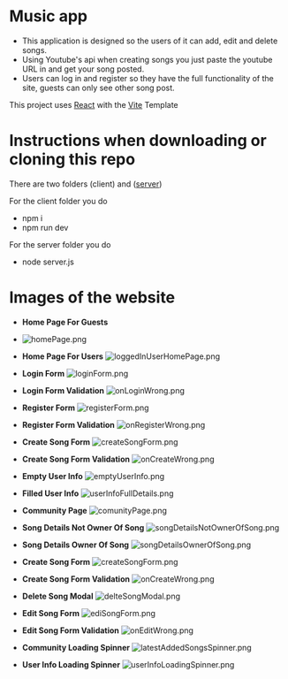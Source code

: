 # Music app

- This application is designed so the users of it can add, edit and delete songs.
- Using Youtube's api when creating songs you just paste the youtube URL in and get your song posted.
- Users can log in and register so they have the full functionality of the site, guests can only see other song post.

This project uses [React](https://react.dev/) with the [Vite](https://vitejs.dev/) Template

# Instructions when downloading or cloning this repo

There are two folders (client) and ([server](https://github.com/softuni-practice-server/softuni-practice-server/tree/master))

For the client folder you do

- npm i
- npm run dev

For the server folder you do

- node server.js

# Images of the website

- **Home Page For Guests**
- ![homePage.png](./readmePictures/homePage.png)
- **Home Page For Users**
  ![loggedInUserHomePage.png](./readmePictures/loggedInUserHomePage.png)

- **Login Form**
  ![loginForm.png](./readmePictures/loginForm.png)
- **Login Form Validation**
  ![onLoginWrong.png](./readmePictures/onLoginWrong.png)

- **Register Form**
  ![registerForm.png](./readmePictures/registerForm.png)
- **Register Form Validation**
  ![onRegisterWrong.png](./readmePictures/onRegisterWrong.png)

- **Create Song Form**
  ![createSongForm.png](./readmePictures/createSongForm.png)
- **Create Song Form Validation**
  ![onCreateWrong.png](./readmePictures/onCreateWrong.png)

- **Empty User Info**
  ![emptyUserInfo.png](./readmePictures/emptyUserInfo.png)
- **Filled User Info**
  ![userInfoFullDetails.png](./readmePictures/userInfoFullDetails.png)

- **Community Page**
  ![comunityPage.png](./readmePictures/comunityPage.png)

- **Song Details Not Owner Of Song**
  ![songDetailsNotOwnerOfSong.png](./readmePictures/songDetailsNotOwnerOfSong.png)
- **Song Details Owner Of Song**
  ![songDetailsOwnerOfSong.png](./readmePictures/songDetailsOwnerOfSong.png)

- **Create Song Form**
  ![createSongForm.png](./readmePictures/createSongForm.png)
- **Create Song Form Validation**
  ![onCreateWrong.png](./readmePictures/onCreateWrong.png)

- **Delete Song Modal**
  ![delteSongModal.png](./readmePictures/delteSongModal.png)

- **Edit Song Form**
  ![ediSongForm.png](./readmePictures/ediSongForm.png)
- **Edit Song Form Validation**
  ![onEditWrong.png](./readmePictures/onEditWrong.png)

- **Community Loading Spinner**
  ![latestAddedSongsSpinner.png](./readmePictures/latestAddedSongsSpinner.png)

- **User Info Loading Spinner**
  ![userInfoLoadingSpinner.png](./readmePictures/userInfoLoadingSpinner.png)
